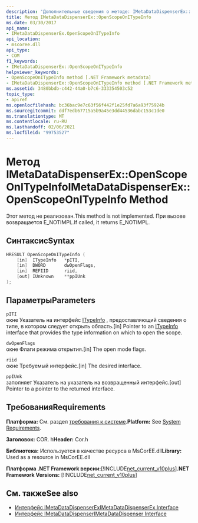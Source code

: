 ```yaml
---
description: 'Дополнительные сведения о методе: IMetaDataDispenserEx:: Опенскопеонитипеинфо'
title: Метод IMetaDataDispenserEx::OpenScopeOnITypeInfo
ms.date: 03/30/2017
api_name:
- IMetaDataDispenserEx.OpenScopeOnITypeInfo
api_location:
- mscoree.dll
api_type:
- COM
f1_keywords:
- IMetaDataDispenserEx::OpenScopeOnITypeInfo
helpviewer_keywords:
- OpenScopeOnITypeInfo method [.NET Framework metadata]
- IMetaDataDispenserEx::OpenScopeOnITypeInfo method [.NET Framework metadata]
ms.assetid: 3480bbdb-c442-44a0-b7c6-333354503c52
topic_type:
- apiref
ms.openlocfilehash: bc36bac9e7c63f56f442f1e25fd7a6a93f75924b
ms.sourcegitcommit: ddf7edb67715a5b9a45e3dd44536dabc153c1de0
ms.translationtype: MT
ms.contentlocale: ru-RU
ms.lasthandoff: 02/06/2021
ms.locfileid: "99753527"
---
```

# <a name="imetadatadispenserexopenscopeonitypeinfo-method"></a><span data-ttu-id="a5bf8-103">Метод IMetaDataDispenserEx::OpenScopeOnITypeInfo</span><span class="sxs-lookup"><span data-stu-id="a5bf8-103">IMetaDataDispenserEx::OpenScopeOnITypeInfo Method</span></span>

<span data-ttu-id="a5bf8-104">Этот метод не реализован.</span><span class="sxs-lookup"><span data-stu-id="a5bf8-104">This method is not implemented.</span></span> <span data-ttu-id="a5bf8-105">При вызове возвращается E_NOTIMPL.</span><span class="sxs-lookup"><span data-stu-id="a5bf8-105">If called, it returns E_NOTIMPL.</span></span>  
  
## <a name="syntax"></a><span data-ttu-id="a5bf8-106">Синтаксис</span><span class="sxs-lookup"><span data-stu-id="a5bf8-106">Syntax</span></span>  
  
```cpp  
HRESULT OpenScopeOnITypeInfo (  
    [in]  ITypeInfo   *pITI,  
    [in]  DWORD       dwOpenFlags,  
    [in]  REFIID      riid,  
    [out] IUnknown    **ppIUnk  
);  
```  
  
## <a name="parameters"></a><span data-ttu-id="a5bf8-107">Параметры</span><span class="sxs-lookup"><span data-stu-id="a5bf8-107">Parameters</span></span>  

 `pITI`  
 <span data-ttu-id="a5bf8-108">окне Указатель на интерфейс [ITypeInfo](/previous-versions/windows/desktop/api/oaidl/nn-oaidl-itypeinfo) , предоставляющий сведения о типе, в котором следует открыть область.</span><span class="sxs-lookup"><span data-stu-id="a5bf8-108">[in] Pointer to an [ITypeInfo](/previous-versions/windows/desktop/api/oaidl/nn-oaidl-itypeinfo) interface that provides the type information on which to open the scope.</span></span>  
  
 `dwOpenFlags`  
 <span data-ttu-id="a5bf8-109">окне Флаги режима открытия.</span><span class="sxs-lookup"><span data-stu-id="a5bf8-109">[in] The open mode flags.</span></span>  
  
 `riid`  
 <span data-ttu-id="a5bf8-110">окне Требуемый интерфейс.</span><span class="sxs-lookup"><span data-stu-id="a5bf8-110">[in] The desired interface.</span></span>  
  
 `ppIUnk`  
 <span data-ttu-id="a5bf8-111">заполняет Указатель на указатель на возвращенный интерфейс.</span><span class="sxs-lookup"><span data-stu-id="a5bf8-111">[out] Pointer to a pointer to the returned interface.</span></span>  
  
## <a name="requirements"></a><span data-ttu-id="a5bf8-112">Требования</span><span class="sxs-lookup"><span data-stu-id="a5bf8-112">Requirements</span></span>  

 <span data-ttu-id="a5bf8-113">**Платформа:** См. раздел [требования к системе](../../get-started/system-requirements.md).</span><span class="sxs-lookup"><span data-stu-id="a5bf8-113">**Platform:** See [System Requirements](../../get-started/system-requirements.md).</span></span>  
  
 <span data-ttu-id="a5bf8-114">**Заголовок:** COR. h</span><span class="sxs-lookup"><span data-stu-id="a5bf8-114">**Header:** Cor.h</span></span>  
  
 <span data-ttu-id="a5bf8-115">**Библиотека:** Используется в качестве ресурса в MsCorEE.dll</span><span class="sxs-lookup"><span data-stu-id="a5bf8-115">**Library:** Used as a resource in MsCorEE.dll</span></span>  
  
 <span data-ttu-id="a5bf8-116">**Платформа .NET Framework версии:**[!INCLUDE[net_current_v10plus](../../../../includes/net-current-v10plus-md.md)]</span><span class="sxs-lookup"><span data-stu-id="a5bf8-116">**.NET Framework Versions:** [!INCLUDE[net_current_v10plus](../../../../includes/net-current-v10plus-md.md)]</span></span>  
  
## <a name="see-also"></a><span data-ttu-id="a5bf8-117">См. также</span><span class="sxs-lookup"><span data-stu-id="a5bf8-117">See also</span></span>

- [<span data-ttu-id="a5bf8-118">Интерфейс IMetaDataDispenserEx</span><span class="sxs-lookup"><span data-stu-id="a5bf8-118">IMetaDataDispenserEx Interface</span></span>](imetadatadispenserex-interface.md)
- [<span data-ttu-id="a5bf8-119">Интерфейс IMetaDataDispenser</span><span class="sxs-lookup"><span data-stu-id="a5bf8-119">IMetaDataDispenser Interface</span></span>](imetadatadispenser-interface.md)
